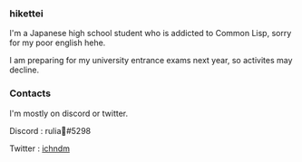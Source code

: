 ### hikettei

I'm a Japanese high school student who is addicted to Common Lisp, sorry for my poor english hehe.

I am preparing for my university entrance exams next year, so activites may decline.

### Contacts

I'm mostly on discord or twitter.

Discord : rulia🌙#5298

Twitter : [ichndm](https://twitter.com/ichndm)
